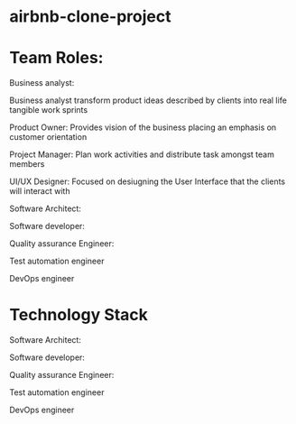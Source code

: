 # airbnb-clone-project

# Team Roles:
Business analyst:

Business analyst transform product ideas described by clients into real life tangible work sprints

Product Owner:
Provides vision of the business placing an emphasis on customer orientation

Project Manager:
Plan work activities and distribute task amongst team members

UI/UX Designer:
Focused on desiugning the User Interface that the clients will interact with

Software Architect:

Software developer:

Quality assurance Engineer:

Test automation engineer

DevOps engineer

# Technology Stack


Software Architect:

Software developer:

Quality assurance Engineer:

Test automation engineer

DevOps engineer